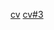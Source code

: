 [cv](https://GORALCHUKEKATERINA.github.io/rsschool-cv/cv)
[cv#3](https://GORALCHUKEKATERINA.github.io/rsschool-cv/index.html)
